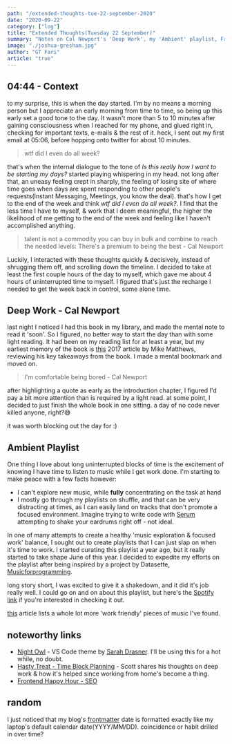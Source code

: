```yaml
---
path: "/extended-thoughts-tue-22-september-2020"
date: "2020-09-22"
category: ["log"]
title: "Extended Thoughts(Tuesday 22 September)"
summary: "Notes on Cal Newport's 'Deep Work', my 'Ambient' playlist, Frontend Happy Hour, Syntaxfm & more 🤷?"
image: "./joshua-gresham.jpg"
author: "GT Fari"
article: "true"
---
```

## 04:44 - Context
to my surprise, this is when the day started. I'm by no means a morning person but I appreciate an early morning from time to time, so being up this early set a good tone to the day. It wasn't more than 5 to 10 minutes after gaining consciousness when I reached for my phone, and glued right in, checking for important texts, e-mails & the rest of it. heck, I sent out my first email at 05:06, before hopping onto twitter for about 10 minutes.

> wtf did I even do all week?

that's when the internal dialogue to the tone of _Is this really how I want to be starting my days?_ started playing whispering in my head. not long after that, an uneasy feeling crept in sharply, the feeling of losing site of where time goes when days are spent responding to other people's requests(Instant Messaging, Meetings, you know the deal). that's how I get to the end of the week and think _wtf did I even do all week?_. I find that the less time I have to myself, & work that I deem meaningful, the higher the likelihood of me getting to the end of the week and feeling like I haven't accomplished anything.

> talent is not a commodity you can buy in bulk and combine to reach the needed levels: There's a premium to being the best - Cal Newport

Luckily, I interacted with these thoughts quickly & decisively, instead of shrugging them off, and scrolling down the timeline. I decided to take at least the first couple hours of the day to myself, which gave me about 4 hours of uninterrupted time to myself. I figured that's just the recharge I needed to get the week back in control, some alone time.

## Deep Work - Cal Newport
last night I noticed I had this book in my library, and made the mental note to read it 'soon'. So I figured, no better way to start the day than with some light reading. It had been on my reading list for at least a year, but my earliest memory of the book is [this](https://legionathletics.com/deep-work-book-review/) 2017 article by Mike Matthews, reviewing his key takeaways from the book. I made a mental bookmark and moved on.

> I'm comfortable being bored - Cal Newport

after highlighting a quote as early as the introduction chapter, I figured I'd pay a bit more attention than is required by a light read. at some point, I decided to just finish the whole book in one sitting. a day of no code never killed anyone, right?😅

it was worth blocking out the day for :)

## Ambient Playlist
One thing I love about long uninterrupted blocks of time is the excitement of knowing I have time to listen to music while I get work done. I'm starting to make peace with a few facts however:
- I can't explore new music, while **fully** concentrating on the task at hand
- I mostly go through my playlists on shuffle, and that can be very distracting at times, as I can easily land on tracks that don't promote a focused environment. Imagine trying to write code with [Serum](https://youtu.be/J_s7akY6uJQ) attempting to shake your eardrums right off - not ideal.

In one of many attempts to create a healthy 'music exploration & focused work' balance, I sought out to create playlists that I can just slap on when it's time to work. I started curating this playlist a year ago, but it really started to take shape June of this year. I decided to expedite my efforts on the playlist after being inspired by a project by Datasette, [Musicforprogramming](http://musicforprogramming.net/).

long story short, I was excited to give it a shakedown, and it did it's job really well. I could go on and on about this playlist, but here's the [Spotify link](https://open.spotify.com/playlist/5vhNkJdvdPCs7GhLZDJ7R5?si=XSYenAX2Q4ePJGfZBhtzgA) if you're interested in checking it out.

[this](https://www.goosebumps.co.zw/playlists-for-coding) article lists a whole lot more 'work friendly' pieces of music I've found.

## noteworthy links
- [Night Owl](https://marketplace.visualstudio.com/items?itemName=sdras.night-owl) - VS Code theme by [Sarah Drasner](https://github.com/sdras). I'll be using this for a hot while, no doubt.
- [Hasty Treat - Time Block Planning](https://syntax.fm/show/283/hasty-treat-time-block-planning) - Scott shares his thoughts on deep work & how it's helped since working from home's become a thing.
- [Frontend Happy Hour - SEO](https://frontendhappyhour.com/episodes/seo-searching-for-our-drinks/)

## random
I just noticed that my blog's [frontmatter](https://www.gatsbyjs.com/docs/adding-markdown-pages/#frontmatter-for-metadata-in-markdown-files) date is formatted exactly like my laptop's default calendar date(YYYY/MM/DD). coincidence or habit drilled in over time?

